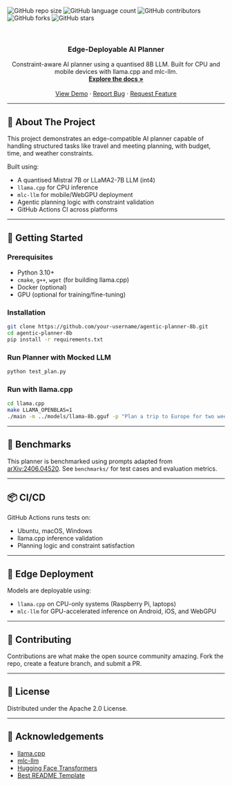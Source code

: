 <!-- PROJECT SHIELD -->
![GitHub repo size](https://img.shields.io/github/repo-size/your-username/ai-planner-on-edge)
![GitHub language count](https://img.shields.io/github/languages/count/your-username/ai-planner-on-edge)
![GitHub contributors](https://img.shields.io/github/contributors/your-username/ai-planner-on-edge)
![GitHub forks](https://img.shields.io/github/forks/your-username/ai-planner-on-edge?style=social)
![GitHub stars](https://img.shields.io/github/stars/your-username/ai-planner-on-edge?style=social)

<!-- PROJECT LOGO -->
<br />
<p align="center">
  <h3 align="center">Edge-Deployable AI Planner</h3>
  <p align="center">
    Constraint-aware AI planner using a quantised 8B LLM. Built for CPU and mobile devices with llama.cpp and mlc-llm.
    <br />
    <a href="https://github.com/your-username/ai-planner-on-edge"><strong>Explore the docs »</strong></a>
    <br />
    <br />
    <a href="#demo">View Demo</a>
    ·
    <a href="https://github.com/your-username/ai-planner-on-edge/issues">Report Bug</a>
    ·
    <a href="https://github.com/your-username/ai-planner-on-edge/issues">Request Feature</a>
  </p>
</p>

---

## 🧠 About The Project

This project demonstrates an edge-compatible AI planner capable of handling structured tasks like travel and meeting planning, with budget, time, and weather constraints.

Built using:
- A quantised Mistral 7B or LLaMA2-7B LLM (int4)
- `llama.cpp` for CPU inference
- `mlc-llm` for mobile/WebGPU deployment
- Agentic planning logic with constraint validation
- GitHub Actions CI across platforms

---

## 🚀 Getting Started

### Prerequisites
- Python 3.10+
- `cmake`, `g++`, `wget` (for building llama.cpp)
- Docker (optional)
- GPU (optional for training/fine-tuning)

### Installation

```bash
git clone https://github.com/your-username/agentic-planner-8b.git
cd agentic-planner-8b
pip install -r requirements.txt
```

### Run Planner with Mocked LLM

```bash
python test_plan.py
```

### Run with llama.cpp

```bash
cd llama.cpp
make LLAMA_OPENBLAS=1
./main -m ../models/llama-8b.gguf -p "Plan a trip to Europe for two weeks under $3000"
```

---

## 🧪 Benchmarks

This planner is benchmarked using prompts adapted from [arXiv:2406.04520](https://arxiv.org/pdf/2406.04520). See `benchmarks/` for test cases and evaluation metrics.

---

## 📦 CI/CD

GitHub Actions runs tests on:
- Ubuntu, macOS, Windows
- llama.cpp inference validation
- Planning logic and constraint satisfaction

---

## 📱 Edge Deployment

Models are deployable using:
- `llama.cpp` on CPU-only systems (Raspberry Pi, laptops)
- `mlc-llm` for GPU-accelerated inference on Android, iOS, and WebGPU

---

## 🤝 Contributing

Contributions are what make the open source community amazing. Fork the repo, create a feature branch, and submit a PR.

---

## 📄 License

Distributed under the Apache 2.0 License.

---

## 🙏 Acknowledgements

- [llama.cpp](https://github.com/ggerganov/llama.cpp)
- [mlc-llm](https://github.com/mlc-ai/mlc-llm)
- [Hugging Face Transformers](https://github.com/huggingface/transformers)
- [Best README Template](https://github.com/othneildrew/Best-README-Template)
